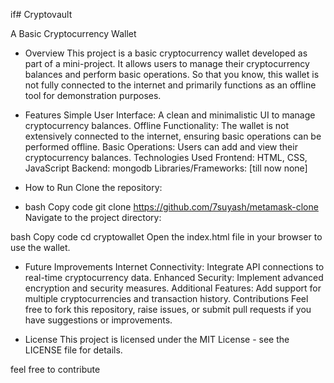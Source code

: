 if# Cryptovault 

A Basic Cryptocurrency Wallet
* Overview
This project is a basic cryptocurrency wallet developed as part of a mini-project. It allows users to manage their cryptocurrency balances and perform basic operations. So that you know, this wallet is not fully connected to the internet and primarily functions as an offline tool for demonstration purposes.

 


* Features
Simple User Interface:  A clean and minimalistic UI to manage cryptocurrency balances.
Offline Functionality: The wallet is not extensively connected to the internet, ensuring basic operations can be performed offline.
Basic Operations: Users can add and view their cryptocurrency balances.
Technologies Used
Frontend: HTML, CSS, JavaScript
Backend: mongodb
Libraries/Frameworks: [till now none]
* How to Run
Clone the repository:




* bash
Copy code
git clone https://github.com/7suyash/metamask-clone
Navigate to the project directory:



bash
Copy code
cd cryptowallet
Open the index.html file in your browser to use the wallet.



* Future Improvements
Internet Connectivity: Integrate API connections to real-time cryptocurrency data.
Enhanced Security: Implement advanced encryption and security measures.
Additional Features: Add support for multiple cryptocurrencies and transaction history.
Contributions
Feel free to fork this repository, raise issues, or submit pull requests if you have suggestions or improvements.


* License
This project is licensed under the MIT License - see the LICENSE file for details.


feel free to contribute 